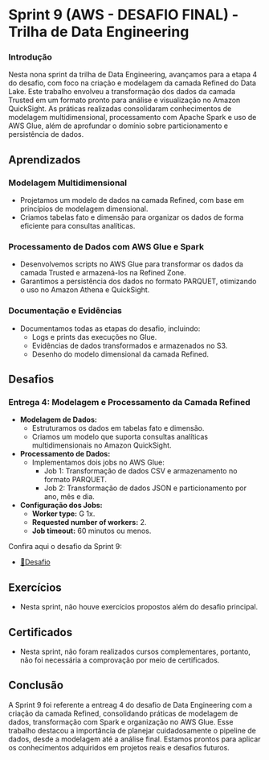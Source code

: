 # Sprint 9 (AWS - DESAFIO FINAL) - Trilha de Data Engineering

### Introdução

Nesta nona sprint da trilha de Data Engineering, avançamos para a etapa 4 do desafio, com foco na criação e modelagem da camada Refined do Data Lake. Este trabalho envolveu a transformação dos dados da camada Trusted em um formato pronto para análise e visualização no Amazon QuickSight. As práticas realizadas consolidaram conhecimentos de modelagem multidimensional, processamento com Apache Spark e uso de AWS Glue, além de aprofundar o domínio sobre particionamento e persistência de dados.

## Aprendizados

### **Modelagem Multidimensional**
- Projetamos um modelo de dados na camada Refined, com base em princípios de modelagem dimensional.
- Criamos tabelas fato e dimensão para organizar os dados de forma eficiente para consultas analíticas.

### **Processamento de Dados com AWS Glue e Spark**
- Desenvolvemos scripts no AWS Glue para transformar os dados da camada Trusted e armazená-los na Refined Zone.
- Garantimos a persistência dos dados no formato PARQUET, otimizando o uso no Amazon Athena e QuickSight.

### **Documentação e Evidências**
- Documentamos todas as etapas do desafio, incluindo:
  - Logs e prints das execuções no Glue.
  - Evidências de dados transformados e armazenados no S3.
  - Desenho do modelo dimensional da camada Refined.

## Desafios

### **Entrega 4: Modelagem e Processamento da Camada Refined**
- **Modelagem de Dados:**
  - Estruturamos os dados em tabelas fato e dimensão.
  - Criamos um modelo que suporta consultas analíticas multidimensionais no Amazon QuickSight.
- **Processamento de Dados:**
  - Implementamos dois jobs no AWS Glue:
    - Job 1: Transformação de dados CSV e armazenamento no formato PARQUET.
    - Job 2: Transformação de dados JSON e particionamento por ano, mês e dia.
- **Configuração dos Jobs:**
  - **Worker type:** G 1x.
  - **Requested number of workers:** 2.
  - **Job timeout:** 60 minutos ou menos.

Confira aqui o desafio da Sprint 9:

- [📁Desafio](../sprint_9/desafio)

## Exercícios

- Nesta sprint, não houve exercícios propostos além do desafio principal.

## Certificados

- Nesta sprint, não foram realizados cursos complementares, portanto, não foi necessária a comprovação por meio de certificados.

## Conclusão

A Sprint 9 foi referente a entreag 4 do desafio de Data Engineering com a criação da camada Refined, consolidando práticas de modelagem de dados, transformação com Spark e organização no AWS Glue. Esse trabalho destacou a importância de planejar cuidadosamente o pipeline de dados, desde a modelagem até a análise final. Estamos prontos para aplicar os conhecimentos adquiridos em projetos reais e desafios futuros.
